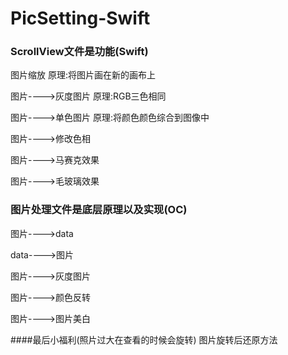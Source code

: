 # PicSetting-Swift

### ScrollView文件是功能(Swift)

图片缩放
原理:将图片画在新的画布上

图片---->灰度图片
原理:RGB三色相同

图片---->单色图片
原理:将颜色颜色综合到图像中

图片---->修改色相


图片---->马赛克效果


图片---->毛玻璃效果

### 图片处理文件是底层原理以及实现(OC)

图片---->data


data---->图片


图片---->灰度图片


图片---->颜色反转


图片---->图片美白


####最后小福利(照片过大在查看的时候会旋转)
图片旋转后还原方法
